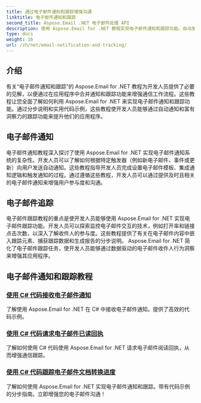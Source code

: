 ```yaml
---
title: 通过电子邮件通知和跟踪增强沟通
linktitle: 电子邮件通知和跟踪
second_title: Aspose.Email .NET 电子邮件处理 API
description: 使用 Aspose.Email for .NET 教程实现电子邮件通知和跟踪功能。自动发送通知并深入了解电子邮件收件人的交互。
type: docs
weight: 16
url: /zh/net/email-notification-and-tracking/
---
```


## 介绍

有关“电子邮件通知和跟踪”的 Aspose.Email for .NET 教程为开发人员提供了必要的见解，以便通过在应用程序中合并通知和跟踪功能来增强通信工作流程。这些教程让您全面了解如何利用 Aspose.Email for .NET 来实现电子邮件通知和跟踪功能。通过分步说明和实用代码示例，这些教程使开发人员能够通过自动通知和富有洞察力的跟踪功能来提升他们的应用程序。

## 电子邮件通知

电子邮件通知教程深入探讨了使用 Aspose.Email for .NET 实现电子邮件通知系统的复杂性。开发人员可以了解如何根据特定触发器（例如新电子邮件、事件或更新）向用户发送自动通知。这些教程指导开发人员完成设置电子邮件模板、集成通知逻辑和触发通知的过程。通过遵循这些教程，开发人员可以通过提供及时且相关的电子邮件通知来增强用户参与度和沟通。

## 电子邮件追踪

电子邮件跟踪教程的重点是使开发人员能够使用 Aspose.Email for .NET 实现电子邮件跟踪功能。开发人员可以探索监控电子邮件交互的技术，例如打开率和链接点击次数，以深入了解收件人的参与度。这些教程提供了有关在电子邮件内容中嵌入跟踪元素、捕获跟踪数据和生成报告的分步说明。 Aspose.Email for .NET 简化了电子邮件跟踪任务，使开发人员能够通过数据驱动的电子邮件收件人行为洞察来增强其应用程序。

## 电子邮件通知和跟踪教程
### [使用 C# 代码接收电子邮件通知](./receiving-email-notifications-with-csharp-code/)
了解使用 Aspose.Email for .NET 在 C# 中接收电子邮件通知。提供了高效的代码示例。
### [使用 C# 代码请求电子邮件已读回执](./requesting-email-read-receipts-using-csharp-code/)
了解如何使用 C# 代码使用 Aspose.Email for .NET 请求电子邮件阅读回执，从而增强通信跟踪。
### [使用 C# 代码跟踪电子邮件文档转换进度](./tracking-email-document-conversion-progress-with-csharp-code/)
了解如何使用 Aspose.Email for .NET 实现电子邮件通知和跟踪。带有代码示例的分步指南。立即增强您的电子邮件沟通！